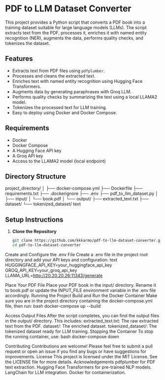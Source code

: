 # PDF to LLM Dataset Converter

This project provides a Python script that converts a PDF book into a training dataset suitable for large language models (LLMs). The script extracts text from the PDF, processes it, enriches it with named entity recognition (NER), augments the data, performs quality checks, and tokenizes the dataset.

## Features

- Extracts text from PDF files using `pdfplumber`.
- Processes and cleans the extracted text.
- Enriches text with named entity recognition using Hugging Face Transformers.
- Augments data by generating paraphrases with Groq LLM.
- Performs quality checks by summarizing the text using a local LLAMA2 model.
- Tokenizes the processed text for LLM training.
- Easy to deploy using Docker and Docker Compose.

## Requirements

- Docker
- Docker Compose
- A Hugging Face API key
- A Groq API key
- Access to the LLAMA2 model (local endpoint)

## Directory Structure


project_directory/
│
├── docker-compose.yml
├── Dockerfile
├── requirements.txt
├── .dockerignore
├── .env
├── pdf_to_llm_dataset.py
│
├── input/
│ └── book.pdf
│
└── output/
├── extracted_text.txt
├── dataset/
└── tokenized_dataset/
text

## Setup Instructions

1. **Clone the Repository**

   ```bash
   git clone https://github.com/kkkarmo/pdf-to-llm-dataset-converter.git
   cd pdf-to-llm-dataset-converter

Create and Configure the .env File
Create a .env file in the project root directory and add your API keys and configuration:
text
HUGGINGFACE_API_KEY=your_huggingface_api_key
GROQ_API_KEY=your_groq_api_key
LLAMA_URL=http://20.20.20.26:11343/generate

Place Your PDF File
Place your PDF book in the input/ directory. Rename it to book.pdf or update the INPUT_FILE environment variable in the .env file accordingly.
Running the Project
Build and Run the Docker Container
Make sure you are in the project directory containing the docker-compose.yml file, then run:
bash
docker-compose up --build

Access Output Files
After the script completes, you can find the output files in the output/ directory. This includes:
extracted_text.txt: The raw extracted text from the PDF.
dataset/: The enriched dataset.
tokenized_dataset/: The tokenized dataset ready for LLM training.
Stopping the Container
To stop the running container, use:
bash
docker-compose down

Contributing
Contributions are welcome! Please feel free to submit a pull request or open an issue if you find any bugs or have suggestions for improvements.
License
This project is licensed under the MIT License. See the LICENSE file for more details.
Acknowledgements
pdfplumber for PDF text extraction.
Hugging Face Transformers for pre-trained NLP models.
LangChain for LLM integration.
Docker for containerization.
